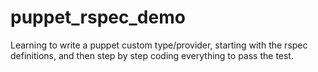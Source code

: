 puppet_rspec_demo
=================

Learning to write a puppet custom type/provider, starting with the rspec definitions, and then step by step coding everything to pass the test.
